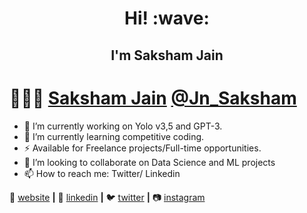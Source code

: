 <h1 align='center'> Hi! :wave:</h1>
<h2 align='center'> I'm Saksham Jain</h2>



# 👨🏻‍💻 [Saksham Jain](https://sakshamjain.me/) [@Jn_Saksham](https://www.linkedin.com/in/saksham-jain-007/)


- 🔭 I’m currently working on Yolo v3,5 and GPT-3.
- 🌱 I’m currently learning competitive coding.
- ⚡  Available for Freelance projects/Full-time opportunities.
- 👯 I’m looking to collaborate on Data Science and ML projects
- 📫 How to reach me: Twitter/ Linkedin

🏡 [website][website] **|** 
👔 [linkedin][linkedin] **|**
🐦 [twitter][twitter] **|** 
📷 [instagram][instagram]  


[banner]: fsadfas
[website]: https://sakshamjain.me/
[twitter]: https://twitter.com/Jn_Saksham
[instagram]: https://www.instagram.com/sakshamjn007/?hl=en
[linkedin]: https://www.linkedin.com/in/saksham-jain-007/
